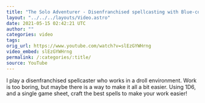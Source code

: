 ```yaml
---
title: "The Solo Adventurer - Disenfranchised spellcasting with Blue-collar conjurer"
layout: "../../../layouts/Video.astro"
date: 2021-05-15 02:42:21 UTC
author: ""
categories: video
tags: 
orig_url: https://www.youtube.com/watch?v=slEzGYWHrng
video_embed: slEzGYWHrng
permalink: /:categories/:title/
source: YouTube
---
```

I play a disenfranchised spellcaster who works in a droll environment. Work is too boring, but maybe there is a way to make it all a bit easier. Using 1D6, and a single game sheet, craft the best spells to make your work easier!